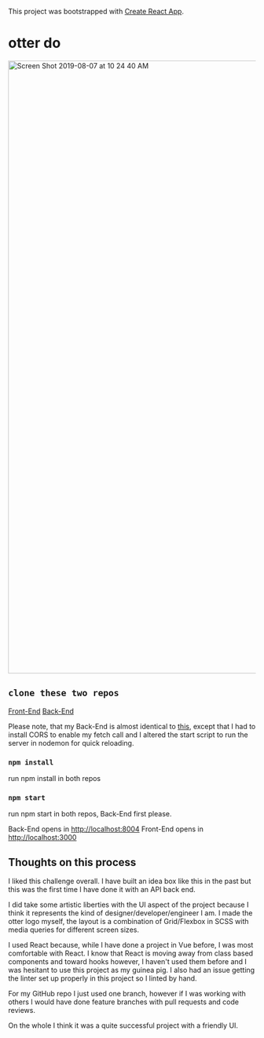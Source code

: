 This project was bootstrapped with [Create React App](https://github.com/facebook/create-react-app).

# otter do

<img width="1248" alt="Screen Shot 2019-08-07 at 10 24 40 AM" src="https://user-images.githubusercontent.com/41968928/62643008-33b4b780-b904-11e9-98f7-425eea6f0264.png">

## `clone these two repos`

  [Front-End](https://github.com/Klhalls89/otter-do)
  [Back-End](https://github.com/Klhalls89/otter-do-BE)
  
Please note, that my Back-End is almost identical to [this](https://github.com/TheJumpCloud/jumpcloud-ui-assignment), except that I had to install CORS to enable my fetch call and I altered the start script to run the server in nodemon for quick reloading.

### `npm install`
  run npm install in both repos

### `npm start`
   run npm start in both repos, Back-End first please.
  
  Back-End opens in [http://localhost:8004](http://localhost:8004)
  Front-End opens in [http://localhost:3000](http://localhost:3000) 
  
## Thoughts on this process

I liked this challenge overall. I have built an idea box like this in the past but this was the first time I have done it with an API back end.

 I did take some artistic liberties with the UI aspect of the project because I think it represents the kind of designer/developer/engineer I am. I made the otter logo myself, the layout is a combination of Grid/Flexbox in SCSS with media queries for different screen sizes.
 
I used React because, while I have done a project in Vue before, I was most comfortable with React. I know that React is moving away from class based components and toward hooks however, I haven't used them before and I was hesitant to use this project as my guinea pig. I also had an issue getting the linter set up properly in this project so I linted by hand. 

For my GitHub repo I just used one branch, however if I was working with others I would have done feature branches with pull requests and code reviews.

On the whole I think it was a quite successful project with a friendly UI. 


